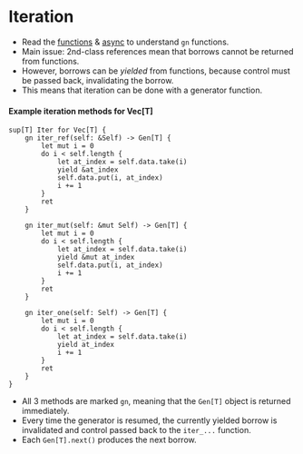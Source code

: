 # Iteration
- Read the [functions](functions.md) & [async](async.md) to understand `gn` functions.
- Main issue: 2nd-class references mean that borrows cannot be returned from functions.
- However, borrows can be _yielded_ from functions, because control must be passed back, invalidating the borrow.
- This means that iteration can be done with a generator function.

#### Example iteration methods for Vec[T]
```s++
sup[T] Iter for Vec[T] {
    gn iter_ref(self: &Self) -> Gen[T] {
        let mut i = 0
        do i < self.length {
            let at_index = self.data.take(i)
            yield &at_index
            self.data.put(i, at_index)
            i += 1
        }
        ret
    }
    
    gn iter_mut(self: &mut Self) -> Gen[T] {
        let mut i = 0
        do i < self.length {
            let at_index = self.data.take(i)
            yield &mut at_index
            self.data.put(i, at_index)
            i += 1
        }
        ret
    }
    
    gn iter_one(self: Self) -> Gen[T] {
        let mut i = 0
        do i < self.length {
            let at_index = self.data.take(i)
            yield at_index
            i += 1
        }
        ret
    }
}
```
- All 3 methods are marked `gn`, meaning that the `Gen[T]` object is returned immediately.
- Every time the generator is resumed, the currently yielded borrow is invalidated and control passed back to the `iter_...` function.
- Each `Gen[T].next()` produces the next borrow.